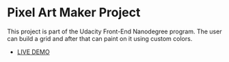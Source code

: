 # Pixel Art Maker Project

 This project is part of the Udacity Front-End Nanodegree program.
 The user can build a grid and after that can paint on it using custom colors.

* [LIVE DEMO]( https://chilingirov.github.io/pixel-art-project/)
